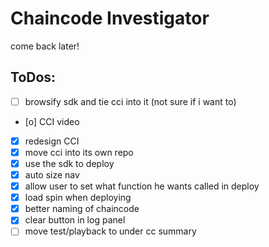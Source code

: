 # Chaincode Investigator

come back later!

## ToDos:
- [ ] browsify sdk and tie cci into it (not sure if i want to)
- [o] CCI video
- [x] redesign CCI
- [x] move cci into its own repo
- [x] use the sdk to deploy
- [x] auto size nav
- [x] allow user to set what function he wants called in deploy
- [x] load spin when deploying
- [x] better naming of chaincode
- [x] clear button in log panel
- [ ] move test/playback to under cc summary

